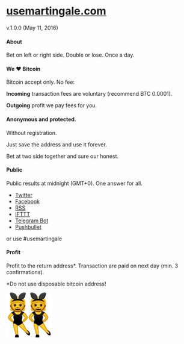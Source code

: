# [usemartingale.com](http://usemartingale.com/)
v.1.0.0 (May 11, 2016)

#### About
Bet on left or right side.
Double or lose.
Once a day.

#### We ♥ Bitcoin
Bitcoin accept only. No fee:

**Incoming** transaction fees are voluntary (recommend BTC 0.0001).

**Outgoing** profit we pay fees for you.

#### Anonymous and protected.
Without registration.

Just save the address and use it forever.

Bet at two side together and sure our honest.

#### Public
Public results at midnight (GMT+0). One answer for all.

* [Twitter](http://usemartingale.com/)
* [Facebook](http://usemartingale.com/)
* [RSS](http://usemartingale.com/)
* [IFTTT](http://usemartingale.com/)
* [Telegram Bot](http://usemartingale.com/)
* [Pushbullet](http://usemartingale.com/)

or use #usemartingale

#### Profit
Profit to the return address*. Transaction are paid on next day (min. 3 confirmations).

*Do not use disposable bitcoin address!

![Альтернативный текст](/martingale/favicon.png)

